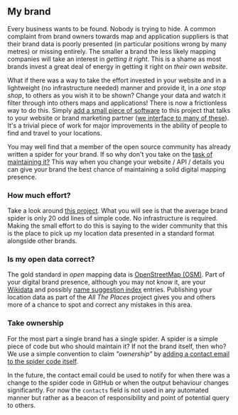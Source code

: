 ## My brand

Every business wants to be found. Nobody is trying to hide.
A common complaint from brand owners towards map and application
suppliers is that their brand data is poorly presented
(in particular positions wrong by many metres) or missing entirely.
The smaller a brand the less likely mapping companies will
take an interest in *getting it right*. This is a
shame as most brands invest a great deal of energy in getting
it right on *their own website*.

What if there was a way to take the effort invested in
your website and in a lightweight (no infrastructure needed)
manner and provide it, in a *one stop shop*, to others as you wish it
to be shown? Change your data and watch it
filter through into others maps and applications!
There is now a frictionless way to do this. Simply [add a small piece
of software](../README.md#contributing-code) to this project that talks to your website or brand
marketing partner ([we interface to many of these](../locations/storefinders/README.md)).
It's a trivial piece of work for major improvements in the ability of people to
find and travel to your locations.

You may well find that a member of the open source community has
already written a spider for your brand. If so why don't you
take on the [task of maintaining it?](#take-ownership) This way when you change your
website / API / details you can give your brand the best chance of
maintaining a solid digital mapping presence.

### How much effort?

Take a look around [this project](../locations/spiders). What you will see is that the average
brand spider is only 20 odd lines of simple code. No infrastructure is required.
Making the small effort to do this is saying to the wider community that this
is the place to pick up my location data presented in a standard format alongside
other brands.

### Is my open data correct?

The gold standard in _open_ mapping data is
[OpenStreetMap (OSM)](https://www.openstreetmap.org/#map=4/49.43/12.87).
Part of your digital brand presence, although you may not know it, are your
[Wikidata](../docs/WIKIDATA.md#wikidata) and possibly
[name suggestion index](../docs/WIKIDATA.md#name-suggestion-index--nsi-) entries.
Publishing your location data as part of the _All The Places_ project gives you
and others more of a chance to spot and correct any mistakes in this area.

### Take ownership

For the most part a single brand has a single spider. A spider is a simple piece
of code but who should maintain it? If not the brand itself, then who?
We use a simple convention to claim _"ownership"_ by [adding a contact email
to the spider code itself](https://github.com/alltheplaces/alltheplaces/blob/master/locations/spiders/tomtom.py#L7).

In the future, the contact email could be used to notify for when there was a change to
the spider code in GitHub or when the output behaviour changes significantly.
For now the `contacts` field is not used in any automated manner but rather as a beacon
of responsibility and point of potential query to others.

